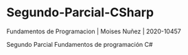 # Segundo-Parcial-CSharp
Fundamentos de Programacion | Moises Nuñez | 2020-10457

Segundo Parcial Fundamentos de programación C# 



